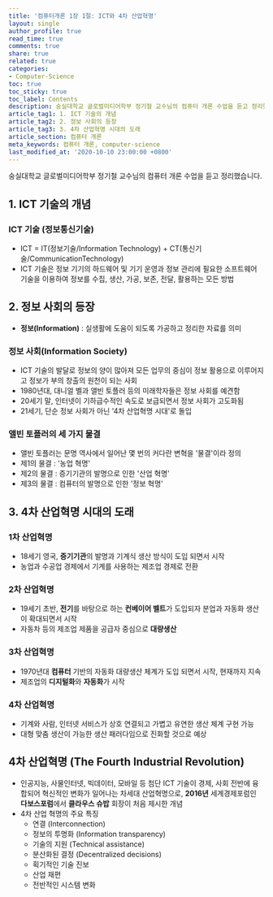 ```yaml
---
title: '컴퓨터개론 1장 1절: ICT와 4차 산업혁명'
layout: single
author_profile: true
read_time: true
comments: true
share: true
related: true
categories:
- Computer-Science
toc: true
toc_sticky: true
toc_label: Contents
description: 숭실대학교 글로벌미디어학부 정기철 교수님의 컴퓨터 개론 수업을 듣고 정리했습니다.
article_tag1: 1. ICT 기술의 개념
article_tag2: 2. 정보 사회의 등장
article_tag3: 3. 4차 산업혁명 시대의 도래
article_section: 컴퓨터 개론
meta_keywords: 컴퓨터 개론, computer-science
last_modified_at: '2020-10-10 23:00:00 +0800'
---
```


숭실대학교 글로벌미디어학부 정기철 교수님의 컴퓨터 개론 수업을 듣고 정리했습니다.

## 1. ICT 기술의 개념
### **ICT 기술 (정보통신기술)** 
- ICT = IT(정보기술/Information Technology) + CT(통신기술/CommunicationTechnology)
- ICT 기술은 정보 기기의 하드웨어 및 기기 운영과 정보 관리에 필요한 소프트웨어 기술을 이용하여 정보를 수집, 생산, 가공, 보존, 전달, 활용하는 모든 방법

## 2. 정보 사회의 등장
- **정보(Information)** : 실생활에 도움이 되도록 가공하고 정리한 자료를 의미

### **정보 사회(Information Society)** 
  - ICT 기술의 발달로 정보의 양이 많아져 모든 업무의 중심이 정보 활용으로 이루어지고 정보가 부의 창출의 원천이 되는 사회
  - 1980년대, 대니얼 벨과 앨빈 토플러 등의 미래학자들은 정보 사회를 예견함
  - 20세기 말, 인터넷이 기하급수적인 속도로 보급되면서 정보 사회가 고도화됨
  - 21세기, 단순 정보 사회가 아닌 '4차 산업혁명 시대'로 돌입

### **앨빈 토플러의 세 가지 물결**
  - 앨빈 토플러는 문명 역사에서 일어난 몇 번의 커다란 변혁을 '물결'이라 정의
  - 제1의 물결 : '농업 혁명'
  - 제2의 물결 : 증기기관의 발명으로 인한 '산업 혁명'
  - 제3의 물결 : 컴퓨터의 발명으로 인한 '정보 혁명'

## 3. 4차 산업혁명 시대의 도래

### 1차 산업혁명
  - 18세기 영국, **증기기관**의 발명과 기계식 생산 방식이 도입 되면서 시작
  - 농업과 수공업 경제에서 기계를 사용하는 제조업 경제로 전환

### 2차 산업혁명
  - 19세기 초반, **전기**를 바탕으로 하는 **컨베이어 벨트**가 도입되자 분업과 자동화 생산이 확대되면서 시작
  - 자동차 등의 제조업 제품을 공급자 중심으로 **대량생산**

### 3차 산업혁명
  - 1970년대 **컴퓨터** 기반의 자동화 대량생산 체계가 도입 되면서 시작, 현재까지 지속
  - 제조업의 **디지털화**와 **자동화**가 시작
  
### 4차 산업혁명
  - 기계와 사람, 인터넷 서비스가 상호 연결되고 가볍고 유연한 생산 체계 구현 가능
  - 대형 맞춤 생산이 가능한 생산 패러다임으로 진화할 것으로 예상

## **4차 산업혁명 (The Fourth Industrial Revolution)**
  - 인공지능, 사물인터넷, 빅데이터, 모바일 등 첨단 ICT 기술이 경제, 사회 전반에 융합되어 혁신적인 변화가 일어나는 차세대 산업혁명으로, **2016년** 세계경제포럼인 **다보스포럼**에서 **클라우스 슈밥** 회장이 처음 제시한 개념
  - 4차 산업 혁명의 주요 특징
    - 연결 (Interconnection)
    - 정보의 투명화 (Information transparency)
    - 기술의 지원 (Technical assistance)
    - 분산화된 결정 (Decentralized decisions)
    - 획기적인 기술 진보
    - 산업 재편
    - 전반적인 시스템 변화
